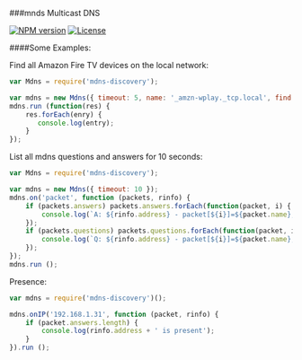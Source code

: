 ###mnds Multicast DNS
<!--
[![Tests](http://img.shields.io/travis/soef/soef/master.svg)](https://travis-ci.org/soef/soef)
[![Build status](https://ci.appveyor.com/api/projects/status/njb3gh6f49motmuk?svg=true)](https://ci.appveyor.com/project/soef/soef)
-->
[![NPM version](http://img.shields.io/npm/v/mdns-discovery.svg)](https://www.npmjs.com/package/mdns-discovery)
[![License](https://img.shields.io/badge/license-MIT-blue.svg?style=flat)](https://github.com/soef/soef/blob/master/LICENSE)


####Some Examples:

Find all Amazon Fire TV devices on the local network:
```js
var Mdns = require('mdns-discovery');

var mdns = new Mdns({ timeout: 5, name: '_amzn-wplay._tcp.local', find: 'amzn.dmgr:'});
mdns.run (function(res) {
    res.forEach(enry) {
       console.log(entry);
    }
});
```

List all mdns questions and answers for 10 seconds:
```js
var Mdns = require('mdns-discovery');

var mdns = new Mdns({ timeout: 10 });
mdns.on('packet', function (packets, rinfo) {
    if (packets.answers) packets.answers.forEach(function(packet, i) {
        console.log(`A: ${rinfo.address} - packet[${i}]=${packet.name}, type=${packet.type}, class=${packet.class}, ttl=${packet.ttl}}`);
    });
    if (packets.questions) packets.questions.forEach(function(packet, i) {
        console.log(`Q: ${rinfo.address} - packet[${i}]=${packet.name}, type=${packet.type}, class=${packet.class}, ttl=${packet.ttl}}`);
    });
});
mdns.run ();
```

Presence:
```js
var mdns = require('mdns-discovery')();

mdns.onIP('192.168.1.31', function (packet, rinfo) {
    if (packet.answers.length) {
        console.log(rinfo.address + ' is present');
    }
}).run ();
```
